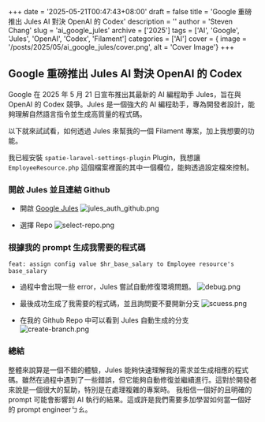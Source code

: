 +++
date = '2025-05-21T00:47:43+08:00'
draft = false
title = 'Google 重磅推出 Jules AI 對決 OpenAI 的 Codex'
description = ''
author = 'Steven Chang'
slug = 'ai_google_jules'
archive = ['2025']
tags = ['AI', 'Google', 'Jules', 'OpenAI', 'Codex', 'Filament']
categories = ['AI']
cover = { image = '/posts/2025/05/ai_google_jules/cover.png', alt = 'Cover Image'}
+++

## Google 重磅推出 Jules AI 對決 OpenAI 的 Codex

Google 在 2025 年 5 月 21 日宣布推出其最新的 AI 編程助手 Jules，旨在與 OpenAI 的 Codex 競爭。Jules 是一個強大的 AI 編程助手，專為開發者設計，能夠理解自然語言指令並生成高質量的程式碼。

以下就來試試看，如何透過 Jules 來幫我的一個 Filament 專案，加上我想要的功能。

我已經安裝 `spatie-laravel-settings-plugin` Plugin，我想讓 `EmployeeResource.php` 這個檔案裡面的其中一個欄位，能夠透過設定檔來控制。

### 開啟 Jules 並且連結 Github
- 開啟 [Google Jules](https://jules.google.com/task)
![jules_auth_github.png](/posts/2025/05/ai_google_jules/jules_auth_github.png)

- 選擇 Repo
![select-repo.png](/posts/2025/05/ai_google_jules/select-repo.png)


### 根據我的 prompt 生成我需要的程式碼
```prompt
feat: assign config value $hr_base_salary to Employee resource's base_salary
```

- 過程中會出現一些 error，Jules 嘗試自動修復環境問題。
![debug.png](/posts/2025/05/ai_google_jules/debug.png)

- 最後成功生成了我需要的程式碼，並且詢問要不要開新分支
![scuess.png](/posts/2025/05/ai_google_jules/scuess.png)

- 在我的 Github Repo 中可以看到 Jules 自動生成的分支
![create-branch.png](/posts/2025/05/ai_google_jules/create-branch.png)

### 總結
整體來說算是一個不錯的體驗，Jules 能夠快速理解我的需求並生成相應的程式碼。雖然在過程中遇到了一些錯誤，但它能夠自動修復並繼續進行。這對於開發者來說是一個很大的幫助，特別是在處理複雜的專案時。
我相信一個好的且明確的 prompt 可能會影響到 AI 執行的結果。這或許是我們需要多加學習如何當一個好的 prompt engineerㄅㄠ。

